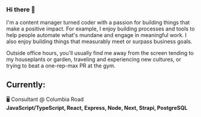 ### Hi there 👋

I'm a content manager turned coder with a passion for building things that make a positive impact. For example, I enjoy building processes and tools to help people automate what's mundane and engage in meaningful work. I also enjoy building things that measurably meet or surpass business goals.  

Outside office hours, you'll usually find me away from the screen tending to my houseplants or garden, traveling and experiencing new cultures, or trying to beat a one-rep-max PR at the gym.  

## Currently: 
🖥️ Consultant @ Columbia Road  
**JavaScript/TypeScript, React, Express, Node, Next, Strapi, PostgreSQL**  
